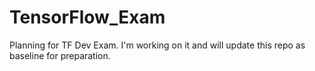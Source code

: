 # TensorFlow_Exam

Planning for TF Dev Exam.
I'm working on it and will update this repo as baseline for preparation. 